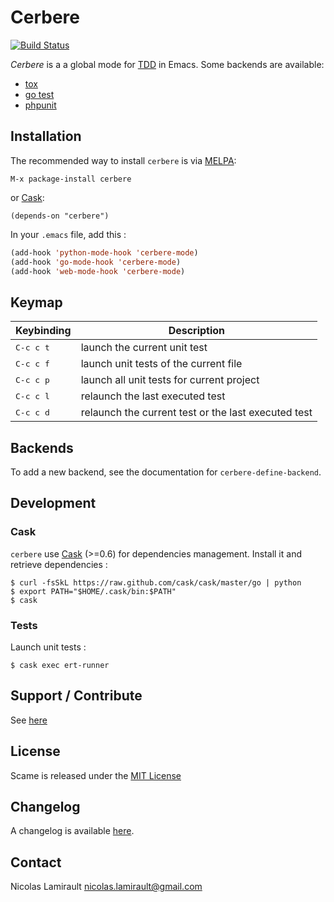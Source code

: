 # Cerbere

[![Build Status](https://travis-ci.org/nlamirault/cerbere.svg?branch=0.1.0)](https://travis-ci.org/nlamirault/cerbere)

*Cerbere* is a a global mode for [TDD](http://en.wikipedia.org/wiki/Test-driven_development) in Emacs. Some backends are available:
* [tox](https://pypi.python.org/pypi/tox)
* [go test](http://golang.org/pkg/testing/)
* [phpunit](http://phpunit.de/)

## Installation

The recommended way to install `cerbere` is via [MELPA](http://melpa.milkbox.net/):

    M-x package-install cerbere

or [Cask](https://github.com/cask/cask):

    (depends-on "cerbere")

In your `.emacs` file, add this :

```lisp
(add-hook 'python-mode-hook 'cerbere-mode)
(add-hook 'go-mode-hook 'cerbere-mode)
(add-hook 'web-mode-hook 'cerbere-mode)
```

## Keymap

Keybinding           | Description
---------------------|------------------------------------------------------------
<kbd>C-c c t</kbd>   | launch the current unit test
<kbd>C-c c f</kbd>   | launch unit tests of the current file
<kbd>C-c c p</kbd>   | launch all unit tests for current project
<kbd>C-c c l</kbd>   | relaunch the last executed test
<kbd>C-c c d</kbd>   | relaunch the current test or the last executed test


## Backends

To add a new backend, see the documentation for `cerbere-define-backend`.

## Development

### Cask

`cerbere` use [Cask](https://github.com/cask/cask) (>=0.6) for
dependencies management. Install it and retrieve dependencies :

    $ curl -fsSkL https://raw.github.com/cask/cask/master/go | python
    $ export PATH="$HOME/.cask/bin:$PATH"
    $ cask


### Tests

Launch unit tests :

    $ cask exec ert-runner


## Support / Contribute

See [here](CONTRIBUTING.md)


## License

Scame is released under the [MIT License](LICENSE)


## Changelog

A changelog is available [here](ChangeLog.md).


## Contact

Nicolas Lamirault <nicolas.lamirault@gmail.com>
